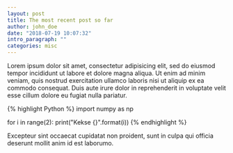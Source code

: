 ```yaml
---
layout: post
title: The most recent post so far
author: john_doe
date: "2018-07-19 10:07:32"
intro_paragraph: ""
categories: misc
---
```


Lorem ipsum dolor sit amet, consectetur adipisicing elit, sed do eiusmod tempor incididunt ut labore et dolore magna aliqua. Ut enim ad minim veniam, quis nostrud exercitation ullamco laboris nisi ut aliquip ex ea commodo consequat. Duis aute irure dolor in reprehenderit in voluptate velit esse cillum dolore eu fugiat nulla pariatur.

{% highlight Python %}
import numpy as np

for i in range(2):
  print("Kekse {}".format(i))
{% endhighlight %}

Excepteur sint occaecat cupidatat non proident, sunt in culpa qui officia deserunt mollit anim id est laborumo.

